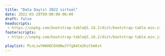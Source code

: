 ```yaml
---
title: "Data Day(s) 2022 virtual"
date: 2022-03-28T09:00:00-06:00
draft: false
headscripts:
 - https://unpkg.com/bootstrap-table@1.18.2/dist/bootstrap-table.min.css
footerscripts:
 - https://unpkg.com/bootstrap-table@1.18.2/dist/bootstrap-table.min.js

playlist: PLnLzwYW6HOC6h8NwJYfg84Cm2KzCkm6st
---
```


